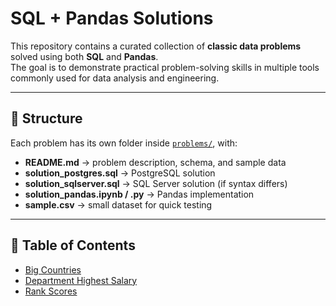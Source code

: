 # SQL + Pandas Solutions

This repository contains a curated collection of **classic data problems** solved using both **SQL** and **Pandas**.  
The goal is to demonstrate practical problem-solving skills in multiple tools commonly used for data analysis and engineering.

---

## 📂 Structure

Each problem has its own folder inside [`problems/`](./problems), with:

- **README.md** → problem description, schema, and sample data  
- **solution_postgres.sql** → PostgreSQL solution  
- **solution_sqlserver.sql** → SQL Server solution (if syntax differs)  
- **solution_pandas.ipynb / .py** → Pandas implementation  
- **sample.csv** → small dataset for quick testing
---
## 📑 Table of Contents
- [Big Countries](Problems/big-countries)
- [Department Highest Salary](problems/department-highest-salary)  
- [Rank Scores](problems/rank-scores) 
